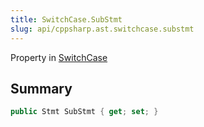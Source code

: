 ```yaml
---
title: SwitchCase.SubStmt
slug: api/cppsharp.ast.switchcase.substmt
---
```

Property in [SwitchCase](/api/cppsharp/ast/switchcase)

## Summary



```csharp
public Stmt SubStmt { get; set; }
```

